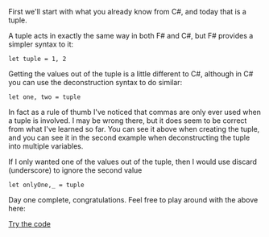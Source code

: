 First we'll start with what you already know from C#, and today that is a tuple.

A tuple acts in exactly the same way in both F# and C#, but F# provides a simpler syntax to it:

```let tuple = 1, 2```

Getting the values out of the tuple is a little different to C#, although in C# you can use the deconstruction syntax to do similar:

```let one, two = tuple```

In fact as a rule of thumb I've noticed that commas are only ever used when a tuple is involved. I may be wrong there, but it does seem to be correct from what I've learned so far. You can see it above when creating the tuple, and you can see it in the second example when deconstructing the tuple into multiple variables.

If I only wanted one of the values out of the tuple, then I would use discard (underscore) to ignore the second value

```let onlyOne,_ = tuple```

Day one complete, congratulations. Feel free to play around with the above here:

[Try the code](https://try.fsharp.org/#?code=LAKANgpgLgBFCuAHSMC8MCMAaGAmUoiATgJYB2UAZjAEQAqAFhHEpAFwwCkAgjS8hALhoMAPZkIOKAHdRafpCHFyVWgGUIiAIZEtUZgDctYeBADOHTgBMYWsjet9xzGaKGRY4sAE8A8hKwAfXkEASVSCmoafx84JjEJGCMTCEsrJzIffwggA&html=DwCwLgtgNgfAsAKAAQqaApgQwCb2ag4CdMTJcMABwFp0BHAVwEsA3AXgCIBhAewDsw6AdQAqAT0roOSAMb9BAzoIAeYAPThoAbhkhMAJwDOJNgzAAzagA4OeQhqy5EhAEY9sYu6mBq3HvD6asEA&css=Q)
